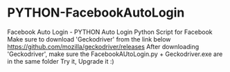 # PYTHON-FacebookAutoLogin
Facebook Auto Login - PYTHON
Auto Login Python Script for Facebook
Make sure to download 'Geckodriver' from the link below
https://github.com/mozilla/geckodriver/releases
After downloading 'Geckodriver', make sure the FacebookAUtoLogin.py + Geckodriver.exe are in the same folder
Try it, Upgrade it :)
